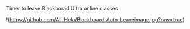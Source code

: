 Timer to leave Blackborad Ultra online classes

!(https://github.com/Ali-Hela/Blackboard-Auto-Leaveimage.jpg?raw=true)

